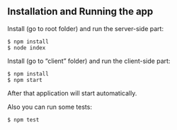 ## Installation and Running the app
Install (go to root folder) and run the server-side part:
``` 
$ npm install
$ node index 
```
Install (go to “client” folder) and run the client-side part:
```
$ npm install
$ npm start
```
After that application will start automatically. 

Also you can run some tests:
```
$ npm test
```
